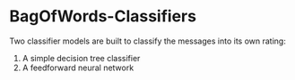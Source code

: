 # BagOfWords-Classifiers
Two classifier models are built to classify the messages into its own rating:
  1. A simple decision tree classifier
  2. A feedforward neural network
